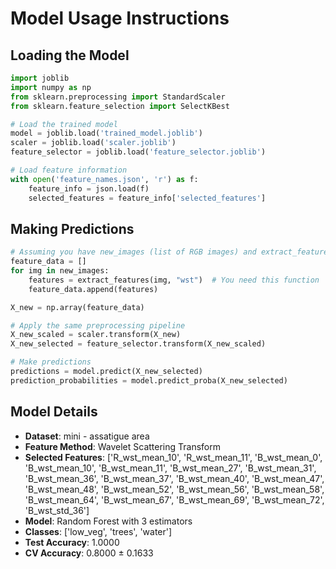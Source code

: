 # Model Usage Instructions

## Loading the Model
```python
import joblib
import numpy as np
from sklearn.preprocessing import StandardScaler
from sklearn.feature_selection import SelectKBest

# Load the trained model
model = joblib.load('trained_model.joblib')
scaler = joblib.load('scaler.joblib')
feature_selector = joblib.load('feature_selector.joblib')

# Load feature information
with open('feature_names.json', 'r') as f:
    feature_info = json.load(f)
    selected_features = feature_info['selected_features']
```

## Making Predictions
```python
# Assuming you have new_images (list of RGB images) and extract_features function
feature_data = []
for img in new_images:
    features = extract_features(img, "wst")  # You need this function
    feature_data.append(features)

X_new = np.array(feature_data)

# Apply the same preprocessing pipeline
X_new_scaled = scaler.transform(X_new)
X_new_selected = feature_selector.transform(X_new_scaled)

# Make predictions
predictions = model.predict(X_new_selected)
prediction_probabilities = model.predict_proba(X_new_selected)
```

## Model Details
- **Dataset**: mini - assatigue area
- **Feature Method**: Wavelet Scattering Transform
- **Selected Features**: ['R_wst_mean_10', 'R_wst_mean_11', 'B_wst_mean_0', 'B_wst_mean_10', 'B_wst_mean_11', 'B_wst_mean_27', 'B_wst_mean_31', 'B_wst_mean_36', 'B_wst_mean_37', 'B_wst_mean_40', 'B_wst_mean_47', 'B_wst_mean_48', 'B_wst_mean_52', 'B_wst_mean_56', 'B_wst_mean_58', 'B_wst_mean_64', 'B_wst_mean_67', 'B_wst_mean_69', 'B_wst_mean_72', 'B_wst_std_36']
- **Model**: Random Forest with 3 estimators
- **Classes**: ['low_veg', 'trees', 'water']
- **Test Accuracy**: 1.0000
- **CV Accuracy**: 0.8000 ± 0.1633
